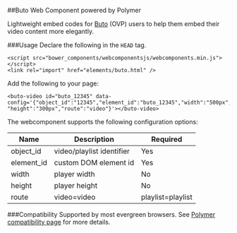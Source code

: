 ##Buto Web Component powered by Polymer

Lightweight embed codes for [Buto](get.buto.tv) (OVP) users to help them embed their video content more elegantly.

###Usage
Declare the following in the `HEAD` tag.
```
<script src="bower_components/webcomponentsjs/webcomponents.min.js"></script>
<link rel="import" href="elements/buto.html" />
```

Add the following to your page:
```
<buto-video id="buto_12345" data-config='{"object_id":"12345","element_id":"buto_12345","width":"500px", "height":"300px","route":"video"}'></buto-video>

```

The webcomponent supports the following configuration options:

| Name  | Description  | Required |
|---|---|---|
| object_id  | video/playlist identifier  | Yes
| element_id  | custom DOM element id  | Yes
| width | player width | No
| height | player height | No
|route | video=video|playlist=playlist | Yes

###Compatibility
Supported by most evergreen browsers.
See [Polymer compatibility page](https://www.polymer-project.org/resources/compatibility.html) for more details.
